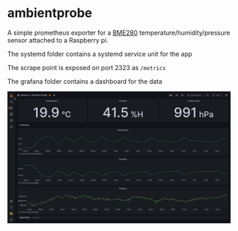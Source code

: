 # ambientprobe

A simple prometheus exporter for a [BME280](https://www.waveshare.com/wiki/BME280_Environmental_Sensor) temperature/humidity/pressure sensor attached to a Raspberry pi.

The systemd folder contains a systemd service unit for the app

The scrape point is exposed on port 2323 as `/metrics`

The grafana folder contains a dashboard for the data

![Screen-capture showing a sample dashboard](docs/dashboard-screenshot.png "Screenshot")